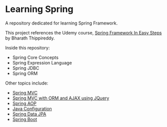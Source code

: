 # Learning Spring

A repository dedicated for learning Spring Framework.

This project references the Udemy course, [Spring Framework In Easy Steps](https://www.udemy.com/course/springframeworkineasysteps/) by Bharath Thippireddy.

Inside this repository:
* Spring Core Concepts
* Spring Expression Language
* Spring JDBC
* Spring ORM

Other topics include:
* [Spring MVC](https://github.com/RyouHikaru/learning-springmvc)
* [Spring MVC with ORM and AJAX using JQuery](https://github.com/RyouHikaru/learning-springmvcorm)
* [Spring AOP](https://github.com/RyouHikaru/learning-springaop)
* [Java Configuration](https://github.com/RyouHikaru/learning-springjavaconfig)
* [Spring Data JPA](https://github.com/RyouHikaru/learning-springdatajpa)
* [Spring Boot](https://github.com/RyouHikaru/learning-springboot)
